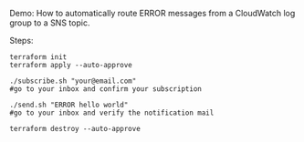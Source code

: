 Demo: How to automatically route ERROR messages from a CloudWatch log group to a SNS topic.

Steps:

    terraform init
    terraform apply --auto-approve

    ./subscribe.sh "your@email.com"
    #go to your inbox and confirm your subscription

    ./send.sh "ERROR hello world"
    #go to your inbox and verify the notification mail

    terraform destroy --auto-approve
